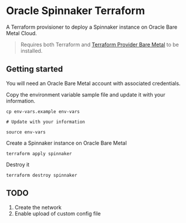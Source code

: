 # Oracle Spinnaker Terraform

A Terraform provisioner to deploy a Spinnaker instance on Oracle Bare Metal Cloud.

> Requires both Terraform and [Terraform Provider Bare Metal](https://github.com/oracle/terraform-provider-baremetal) to be installed.

## Getting started

You will need an Oracle Bare Metal account with associated credentials.

Copy the environment variable sample file and update it with your information.

```
cp env-vars.example env-vars

# Update with your information

source env-vars
```

Create a Spinnaker instance on Oracle Bare Metal

```
terraform apply spinnaker
```

Destroy it

```
terraform destroy spinnaker
```

## TODO

1. Create the network
2. Enable upload of custom config file
